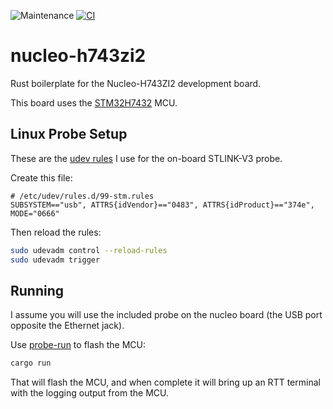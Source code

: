 ![Maintenance](https://img.shields.io/badge/maintenance-experimental-blue.svg)
[![CI](https://github.com/newAM/nucleo-h743zi2-rs/workflows/CI/badge.svg)](https://github.com/newAM/nucleo-h743zi2-rs/actions)

# nucleo-h743zi2

Rust boilerplate for the Nucleo-H743ZI2 development board.

This board uses the [STM32H7432] MCU.

## Linux Probe Setup

These are the [udev rules] I use for the on-board STLINK-V3 probe.

Create this file:

```text
# /etc/udev/rules.d/99-stm.rules
SUBSYSTEM=="usb", ATTRS{idVendor}=="0483", ATTRS{idProduct}=="374e", MODE="0666"
```

Then reload the rules:

```bash
sudo udevadm control --reload-rules
sudo udevadm trigger
```

## Running

I assume you will use the included probe on the nucleo board (the USB port
opposite the Ethernet jack).

Use [probe-run] to flash the MCU:

```bash
cargo run
```

That will flash the MCU, and when complete it will bring up an RTT terminal
with the logging output from the MCU.

[probe-run]: https://github.com/knurling-rs/probe-run
[STM32H7432]: https://www.st.com/resource/en/datasheet/stm32h743vi.pdf
[udev rules]: https://wiki.debian.org/udev
